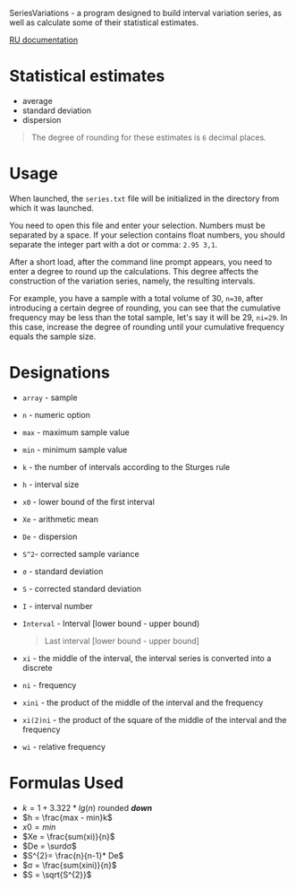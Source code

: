 SeriesVariations - a program designed to build interval variation series, as well as calculate some of their statistical estimates.

[RU documentation](readmeRU.md)

# Statistical estimates

* average
* standard deviation
* dispersion

> The degree of rounding for these estimates is `6` decimal places.

# Usage

When launched, the `series.txt` file will be initialized in the directory from which it was launched.

You need to open this file and enter your selection. Numbers must be separated by a space. If your selection 
contains float numbers, you should separate the integer part with a dot or comma: `2.95 3,1`.

After a short load, after the command line prompt appears, you need to enter a degree to round up the calculations. 
This degree affects the construction of the variation series, namely, the resulting intervals.

For example, you have a sample with a total volume of 30, `n=30`, after introducing a certain degree of rounding, 
you can see that the cumulative frequency may be less than the total sample, let's say it will be 29, `ni=29`. In 
this case, increase the degree of rounding until your cumulative frequency equals the sample size.

# Designations

* `array` - sample
* `n` - numeric option
* `max` - maximum sample value
* `min` - minimum sample value
* `k` - the number of intervals according to the Sturges rule
* `h` - interval size
* `x0` - lower bound of the first interval
* `Xe` - arithmetic mean
* `De` - dispersion
* `S^2`- corrected sample variance
* `σ` - standard deviation
* `S` - corrected standard deviation

* `I` - interval number
* `Interval` - Interval [lower bound - upper bound)
  > Last interval [lower bound - upper bound]
* `xi` - the middle of the interval, the interval series is converted into a discrete
* `ni` - frequency
* `xini` - the product of the middle of the interval and the frequency
* `xi(2)ni` - the product of the square of the middle of the interval and the frequency
* `wi` - relative frequency

# Formulas Used

* $k = 1 + 3.322 * lg(n)$ rounded ***down***
* $h = \frac{max - min}k$
* $x0 = min$
* $Xe = \frac{sum(xi)}{n}$
* $De = \surdσ$
* $S^{2}= \frac{n}{n-1}* De$
* $σ = \frac{sum(xini)}{n}$
* $S = \sqrt{S^{2}}$
